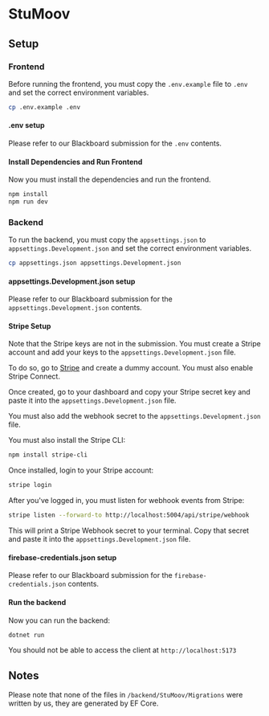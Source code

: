 # StuMoov

## Setup

### Frontend

Before running the frontend, you must copy the `.env.example` file to `.env` and
set the correct environment variables.

```bash
cp .env.example .env
```

#### .env setup

Please refer to our Blackboard submission for the `.env` contents.

#### Install Dependencies and Run Frontend

Now you must install the dependencies and run the frontend.

```bash
npm install
npm run dev
```

### Backend

To run the backend, you must copy the `appsettings.json` to
`appsettings.Development.json` and set the correct environment variables.

```bash
cp appsettings.json appsettings.Development.json
```

#### appsettings.Development.json setup

Please refer to our Blackboard submission for the `appsettings.Development.json`
contents.

#### Stripe Setup

Note that the Stripe keys are not in the submission. You must create a Stripe
account and add your keys to the `appsettings.Development.json` file.

To do so, go to [Stripe](https://stripe.com/) and create a dummy account. You
must also enable Stripe Connect.

Once created, go to your dashboard and copy your Stripe secret key and paste it
into the `appsettings.Development.json` file.

You must also add the webhook secret to the `appsettings.Development.json` file.

You must also install the Stripe CLI:

```bash
npm install stripe-cli
```

Once installed, login to your Stripe account:

```bash
stripe login
```

After you've logged in, you must listen for webhook events from Stripe:

```bash
stripe listen --forward-to http://localhost:5004/api/stripe/webhook
```

This will print a Stripe Webhook secret to your terminal. Copy that secret and
paste it into the `appsettings.Development.json` file.

#### firebase-credentials.json setup

Please refer to our Blackboard submission for the `firebase-credentials.json`
contents.

#### Run the backend

Now you can run the backend:

```bash
dotnet run
```

You should not be able to access the client at `http://localhost:5173`

## Notes

Please note that none of the files in `/backend/StuMoov/Migrations` were written
by us, they are generated by EF Core.
